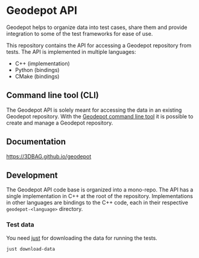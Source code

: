 # Geodepot API

Geodepot helps to organize data into test cases, share them and provide integration to some of the test frameworks for ease of use. 

This repository contains the API for accessing a Geodepot repository from tests.
The API is implemented in multiple languages:

- C++ (implementation)
- Python (bindings)
- CMake (bindings)

## Command line tool (CLI)

The Geodepot API is solely meant for accessing the data in an existing Geodepot repository.
With the [Geodepot command line tool](https://github.com/3DBAG/geodepot) it is possible to create and manage a Geodepot repository.

## Documentation

https://3DBAG.github.io/geodepot

## Development

The Geodepot API code base is organized into a mono-repo.
The API has a single implementation in C++ at the root of the repository.
Implementations in other languages are bindings to the C++ code, each in their respective `geodepot-<language>` directory.

### Test data

You need [just](https://just.systems/) for downloading the data for running the tests.

```just
just download-data
```

